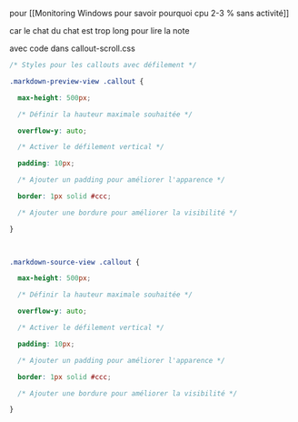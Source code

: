pour [[Monitoring Windows pour savoir pourquoi cpu 2-3 % sans activité]]

car le chat du chat est trop long pour lire la note 

avec code dans callout-scroll.css

```css 
/* Styles pour les callouts avec défilement */

.markdown-preview-view .callout {

  max-height: 500px;

  /* Définir la hauteur maximale souhaitée */

  overflow-y: auto;

  /* Activer le défilement vertical */

  padding: 10px;

  /* Ajouter un padding pour améliorer l'apparence */

  border: 1px solid #ccc;

  /* Ajouter une bordure pour améliorer la visibilité */

}

  

.markdown-source-view .callout {

  max-height: 500px;

  /* Définir la hauteur maximale souhaitée */

  overflow-y: auto;

  /* Activer le défilement vertical */

  padding: 10px;

  /* Ajouter un padding pour améliorer l'apparence */

  border: 1px solid #ccc;

  /* Ajouter une bordure pour améliorer la visibilité */

}
```




